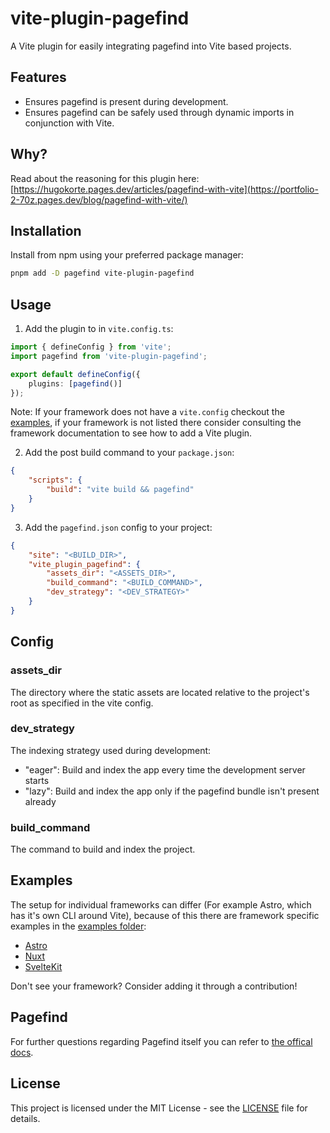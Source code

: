 # vite-plugin-pagefind

A Vite plugin for easily integrating pagefind into Vite based projects.

## Features

-   Ensures pagefind is present during development.
-   Ensures pagefind can be safely used through dynamic imports in conjunction with Vite.

## Why?

Read about the reasoning for this plugin here: [https://hugokorte.pages.dev/articles/pagefind-with-vite](https://portfolio-2-70z.pages.dev/blog/pagefind-with-vite/)

## Installation

Install from npm using your preferred package manager:

```bash
pnpm add -D pagefind vite-plugin-pagefind
```

## Usage

1. Add the plugin to in `vite.config.ts`:

```ts
import { defineConfig } from 'vite';
import pagefind from 'vite-plugin-pagefind';

export default defineConfig({
	plugins: [pagefind()]
});
```

Note: If your framework does not have a `vite.config` checkout the [examples](#examples), if your framework is not listed there consider consulting the framework documentation to see how to add a Vite plugin.

2. Add the post build command to your `package.json`:

```json
{
	"scripts": {
		"build": "vite build && pagefind"
	}
}
```

3. Add the `pagefind.json` config to your project:

```json
{
	"site": "<BUILD_DIR>",
	"vite_plugin_pagefind": {
		"assets_dir": "<ASSETS_DIR>",
		"build_command": "<BUILD_COMMAND>",
		"dev_strategy": "<DEV_STRATEGY>"
	}
}
```

## Config

### assets_dir

The directory where the static assets are located relative to the project's root as specified in the vite config.

### dev_strategy

The indexing strategy used during development:

-   "eager": Build and index the app every time the development server starts
-   "lazy": Build and index the app only if the pagefind bundle isn't present already

### build_command

The command to build and index the project.

## Examples

The setup for individual frameworks can differ (For example Astro, which has it's own CLI around Vite), because of this there are framework specific examples in the [examples folder](examples/):

-   [Astro](examples/astro/)
-   [Nuxt](examples/nuxt/)
-   [SvelteKit](examples/sveltekit/)

Don't see your framework? Consider adding it through a contribution!

## Pagefind

For further questions regarding Pagefind itself you can refer to [the offical docs](https://pagefind.app/).

## License

This project is licensed under the MIT License - see the [LICENSE](LICENSE) file for details.
